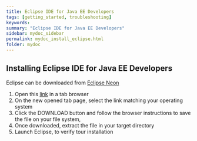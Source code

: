 ```yaml
---
title: Eclipse IDE for Java EE Developers
tags: [getting_started, troubleshooting]
keywords:
summary: "Eclipse IDE for Java EE Developers"
sidebar: mydoc_sidebar
permalink: mydoc_install_eclipse.html
folder: mydoc
---
```


## Installing Eclipse IDE for Java EE Developers

Eclipse can be  downloaded from [Eclipse Neon](https://www.eclipse.org/downloads/packages/eclipse-ide-java-ee-developers/neon3)

1. Open this [link](https://www.eclipse.org/downloads/packages/eclipse-ide-java-ee-developers/neon3) in a tab browser
2. On the new opened tab page, select the link matching your operating system
3. Click the DOWNLOAD button and follow the browser instructions to save the file on your file system,
4. Once downloaded, extract the file in your target directory
5. Launch Eclipse, to verify tour installation



